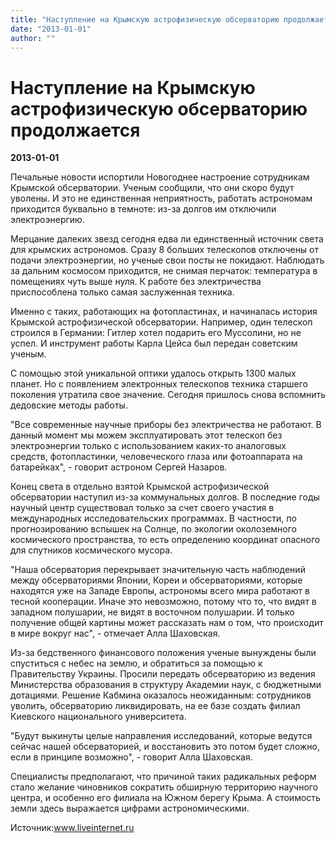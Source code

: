 ```yaml
---
title: "Наступление на Крымскую астрофизическую обсерваторию продолжается"
date: "2013-01-01"
author: ""
---
```


# Наступление на Крымскую астрофизическую обсерваторию продолжается

**2013-01-01** 

Печальные новости испортили Новогоднее настроение сотрудникам Крымской обсерватории. Ученым сообщили, что они скоро будут уволены. И это не единственная неприятность, работать астрономам приходится буквально в темноте: из-за долгов им отключили электроэнергию.



 Мерцание далеких звезд сегодня едва ли единственный источник света для крымских астрономов. Сразу 8 больших телескопов отключены от подачи электроэнергии, но ученые свои посты не покидают. Наблюдать за дальним космосом приходится, не снимая перчаток: температура в помещениях чуть выше нуля. К работе без электричества приспособлена только самая заслуженная техника.



 Именно с таких, работающих на фотопластинах, и начиналась история Крымской астрофизической обсерватории. Например, один телескоп строился в Германии: Гитлер хотел подарить его Муссолини, но не успел. И инструмент работы Карла Цейса был передан советским ученым.



 С помощью этой уникальной оптики удалось открыть 1300 малых планет. Но с появлением электронных телескопов техника старшего поколения утратила свое значение. Сегодня пришлось снова вспомнить дедовские методы работы.



 "Все современные научные приборы без электричества не работают. В данный момент мы можем эксплуатировать этот телескоп без электроэнергии только с использованием каких-то аналоговых средств, фотопластинки, человеческого глаза или фотоаппарата на батарейках", - говорит астроном Сергей Назаров.



 Конец света в отдельно взятой Крымской астрофизической обсерватории наступил из-за коммунальных долгов. В последние годы научный центр существовал только за счет своего участия в международных исследовательских программах. В частности, по прогнозированию вспышек на Солнце, по экологии околоземного космического пространства, то есть определению координат опасного для спутников космического мусора.



 "Наша обсерватория перекрывает значительную часть наблюдений между обсерваториями Японии, Кореи и обсерваториями, которые находятся уже на Западе Европы, астрономы всего мира работают в тесной кооперации. Иначе это невозможно, потому что то, что видят в западном полушарии, не видят в восточном полушарии. И только получение общей картины может рассказать нам о том, что происходит в мире вокруг нас", - отмечает Алла Шаховская.



 Из-за бедственного финансового положения ученые вынуждены были спуститься с небес на землю, и обратиться за помощью к Правительству Украины. Просили передать обсерваторию из ведения Министерства образования в структуру Академии наук, с бюджетными дотациями. Решение Кабмина оказалось неожиданным: сотрудников уволить, обсерваторию ликвидировать, на ее базе создать филиал Киевского национального университета.



 "Будут выкинуты целые направления исследований, которые ведутся сейчас нашей обсерваторией, и восстановить это потом будет сложно, если в принципе возможно", - говорит Алла Шаховская.



Специалисты предполагают, что причиной таких радикальных реформ стало желание чиновников сократить обширную территорию научного центра, и особенно его филиала на Южном берегу Крыма. А стоимость земли здесь выражается цифрами астрономическими. 



Источник:www.liveinternet.ru